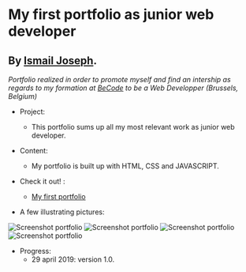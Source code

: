 
My first portfolio as junior web developer
=================================

By [Ismail Joseph](https://github.com/Fesouille).
----------------------------------

*Portfolio realized in order to promote myself and find an intership as regards to my formation at [BeCode](https://www.becode.org/) to be a Web Developper (Brussels, Belgium)*


* Project:

	* This portfolio sums up all my most relevant work as junior web developer.

* Content:
	* My portfolio is built up with HTML, CSS and JAVASCRIPT.

* Check it out! :
	* [My first portfolio](https://fesouille.github.io/portfolio/)

* A few illustrating pictures:

![Screenshot portfolio](img/screenshot1.png)
![Screenshot portfolio](img/screenshot2.png)
![Screenshot portfolio](img/screenshot3.png)
![Screenshot portfolio](img/screenshot4.png)


* Progress: 
	* 29 april 2019: version 1.0.
